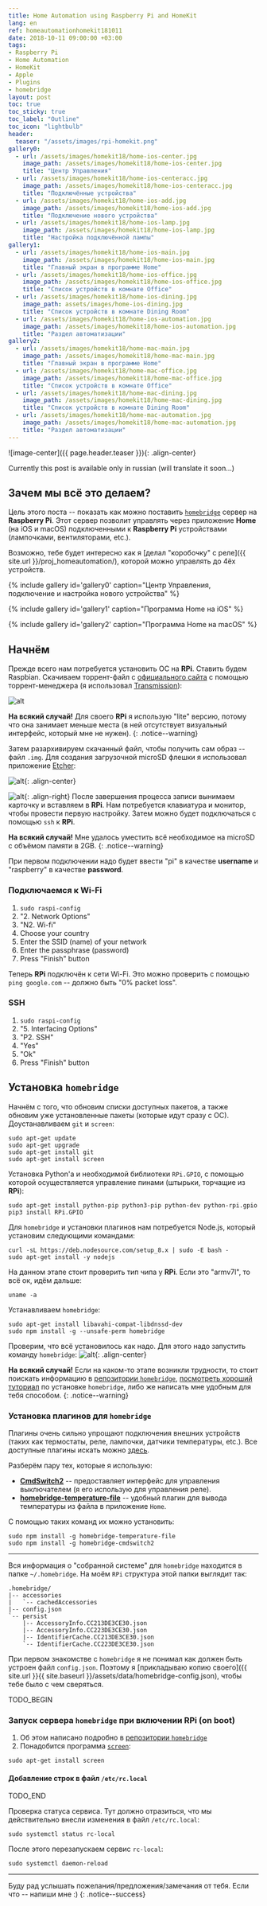 ```yaml
---
title: Home Automation using Raspberry Pi and HomeKit
lang: en
ref: homeautomationhomekit181011
date: 2018-10-11 09:00:00 +03:00
tags:
- Raspberry Pi
- Home Automation
- HomeKit
- Apple
- Plugins
- homebridge
layout: post
toc: true
toc_sticky: true
toc_label: "Outline"
toc_icon: "lightbulb"
header:
  teaser: "/assets/images/rpi-homekit.png"
gallery0:
  - url: /assets/images/homekit18/home-ios-center.jpg
    image_path: /assets/images/homekit18/home-ios-center.jpg
    title: "Центр Управления"
  - url: /assets/images/homekit18/home-ios-centeracc.jpg
    image_path: /assets/images/homekit18/home-ios-centeracc.jpg
    title: "Подключённые устройства"
  - url: /assets/images/homekit18/home-ios-add.jpg
    image_path: /assets/images/homekit18/home-ios-add.jpg
    title: "Подключение нового устройства"
  - url: /assets/images/homekit18/home-ios-lamp.jpg
    image_path: /assets/images/homekit18/home-ios-lamp.jpg
    title: "Настройка подключённой лампы"
gallery1:
  - url: /assets/images/homekit18/home-ios-main.jpg
    image_path: /assets/images/homekit18/home-ios-main.jpg
    title: "Главный экран в программе Home"
  - url: /assets/images/homekit18/home-ios-office.jpg
    image_path: /assets/images/homekit18/home-ios-office.jpg
    title: "Список устройств в комнате Office"
  - url: /assets/images/homekit18/home-ios-dining.jpg
    image_path: assets/images/home-ios-dining.jpg
    title: "Список устройств в комнате Dining Room"
  - url: /assets/images/homekit18/home-ios-automation.jpg
    image_path: /assets/images/homekit18/home-ios-automation.jpg
    title: "Раздел автоматизации"
gallery2:
  - url: /assets/images/homekit18/home-mac-main.jpg
    image_path: /assets/images/homekit18/home-mac-main.jpg
    title: "Главный экран в программе Home"
  - url: /assets/images/homekit18/home-mac-office.jpg
    image_path: /assets/images/homekit18/home-mac-office.jpg
    title: "Список устройств в комнате Office"
  - url: /assets/images/homekit18/home-mac-dining.jpg
    image_path: /assets/images/homekit18/home-mac-dining.jpg
    title: "Список устройств в комнате Dining Room"
  - url: /assets/images/homekit18/home-mac-automation.jpg
    image_path: /assets/images/homekit18/home-mac-automation.jpg
    title: "Раздел автоматизации"
---
```


![image-center]({{ page.header.teaser }}){: .align-center}

Currently this post is available only in russian (will translate it soon...)

## Зачем мы всё это делаем?

Цель этого поста -- показать как можно поставить [`homebridge`](https://github.com/nfarina/homebridge) сервер на **Raspberry Pi**. Этот сервер позволит управлять через приложение **Home** (на iOS и macOS) подключенными к **Raspberry Pi** устройствами (лампочками, вентиляторами, etc.).

Возможно, тебе будет интересно как я [делал "коробочку" с реле]({{ site.url }}/proj_homeautomation/), которой можно управлять до 4ёх устройств.

{% include gallery id='gallery0' caption="Центр Управления, подключение и настройка нового устройства" %}

{% include gallery id='gallery1' caption="Программа Home на iOS" %}

{% include gallery id='gallery2' caption="Программа Home на macOS" %}

## Начнём

Прежде всего нам потребуется установить ОС на **RPi**. Ставить будем Raspbian. Скачиваем торрент-файл с [официального сайта](https://www.raspberrypi.org/downloads/raspbian/) с помощью торрент-менеджера (я использовал [Transmission](https://transmissionbt.com)):

![alt](/assets/images/torrent.jpg)

**На всякий случай!** Для своего **RPi** я использую "lite" версию, потому что она занимает меньше места (в ней отсутствует визуальный интерфейс, который мне не нужен).
{: .notice--warning}

Затем разархивируем скачанный файл, чтобы получить сам образ -- файл `.img`. Для создания загрузочной microSD флешки я использовал приложение [Etcher](https://etcher.io):

![alt](/assets/images/etcher.jpg){: .align-center}

![alt](/assets/images/sdcard.jpg){: .align-right} После завершения процесса записи вынимаем карточку и вставляем в **RPi**. Нам потребуется клавиатура и монитор, чтобы провести первую настройку. Затем можно будет подключаться с помощью `ssh` к **RPi**.

**На всякий случай!** Мне удалось уместить всё необходимое на microSD с объёмом памяти в 2GB.
{: .notice--warning}

При первом подключении надо будет ввести "pi" в качестве **username** и "raspberry" в качестве **password**.

### Подключаемся к Wi-Fi

1. `sudo raspi-config`
2. "2. Network Options"
3. "N2. Wi-fi"
4. Choose your country
5. Enter the SSID (name) of your network
6. Enter the passphrase (password)
7. Press "Finish" button

Теперь **RPi** подключён к сети Wi-Fi. Это можно проверить с помощью `ping google.com` -- должно быть "0% packet loss".

### SSH

1. `sudo raspi-config`
2. "5. Interfacing Options"
3. "P2. SSH"
4. "Yes"
5. "Ok"
6. Press "Finish" button


## Установка `homebridge`

Начнём с того, что обновим списки доступных пакетов, а также обновим уже установленные пакеты (которые идут сразу с ОС). Доустанавливаем `git` и `screen`:
```
sudo apt-get update
sudo apt-get upgrade
sudo apt-get install git
sudo apt-get install screen
```

Установка Python'a и необходимой библиотеки `RPi.GPIO`, с помощью которой осуществляется управление пинами (штырьки, торчащие из **RPi**):
```
sudo apt-get install python-pip python3-pip python-dev python-rpi.gpio
pip3 install RPi.GPIO
```

Для `homebridge` и установки плагинов нам потребуется Node.js, который установим следующими командами:
```
curl -sL https://deb.nodesource.com/setup_8.x | sudo -E bash -
sudo apt-get install -y nodejs
```

На данном этапе стоит проверить тип чипа у **RPi**. Если это "armv7l", то всё ок, идём дальше:
```
uname -a
```

Устанавливаем `homebridge`:
```
sudo apt-get install libavahi-compat-libdnssd-dev
sudo npm install -g --unsafe-perm homebridge
```

Проверим, что всё установилось как надо. Для этого надо запустить команду `homebridge`:
![alt](/assets/images/homekit18/homebridge.jpg){: .align-center}

**На всякий случай!** Если на каком-то этапе возникли трудности, то стоит поискать информацию в [репозитории `homebridge`](https://github.com/nfarina/homebridge/wiki/Running-HomeBridge-on-a-Raspberry-Pi), [посмотреть хороший туториал](https://www.youtube.com/watch?v=g4Smfn1Q5Qc) по установке `homebridge`, либо же написать мне удобным для тебя способом.
{: .notice--warning}

### Установка плагинов для `homebridge`

Плагины очень сильно упрощают подключения внешних устройств (таких как термостаты, реле, лампочки, датчики температуры, etc.). Все доступные плагины искать можно [здесь](https://www.npmjs.com/search?q=homebridge-plugin).

Разберём пару тех, которые я использую:

- [**CmdSwitch2**](https://www.npmjs.com/package/homebridge-cmdswitch2) -- предоставляет интерфейс для управления выключателем (я его использую для управления реле).
- [**homebridge-temperature-file**](https://github.com/bahlo/homebridge-temperature-file) -- удобный плагин для вывода температуры из файла в приложение `Home`.

С помощью таких команд их можно установить:
```
sudo npm install -g homebridge-temperature-file
sudo npm install -g homebridge-cmdswitch2
```

---

Вся информация о "собранной системе" для `homebridge` находится в папке `~/.homebridge`. На моём `RPi` структура этой папки выглядит так:
```
.homebridge/
|-- accessories
|   `-- cachedAccessories
|-- config.json
`-- persist
    |-- AccessoryInfo.CC213DE3CE30.json
    |-- AccessoryInfo.CC223DE3CE30.json
    |-- IdentifierCache.CC213DE3CE30.json
    `-- IdentifierCache.CC223DE3CE30.json
```

При первом знакомстве с `homebridge` я не понимал как должен быть устроен файл `config.json`. Поэтому я [прикладываю копию своего]({{ site.url }}{{ site.baseurl }}/assets/data/homebridge-config.json), чтобы тебе было с чем сверяться.

TODO_BEGIN

### Запуск сервера `homebridge` при включении RPi (on boot)

1. Об этом написано подробно в [репозитории `homebridge`](https://github.com/nfarina/homebridge/wiki/Running-HomeBridge-on-a-Raspberry-Pi#running-homebridge-on-boot-etcrclocal-using-screen)
2. Понадобится программа [`screen`](https://help.ubuntu.ru/wiki/screen):
```
sudo apt-get install screen
```

#### Добавление строк в файл `/etc/rc.local`

TODO_END

Проверка статуса сервиса. Тут должно отразиться, что мы действительно внесли изменения в файл `/etc/rc.local`:
```
sudo systemctl status rc-local
```

После этого перезапускаем сервис `rc-local`:
```
sudo systemctl daemon-reload
```

---

Буду рад услышать пожелания/предложения/замечания от тебя. Если что -- напиши мне :)
{: .notice--success}
